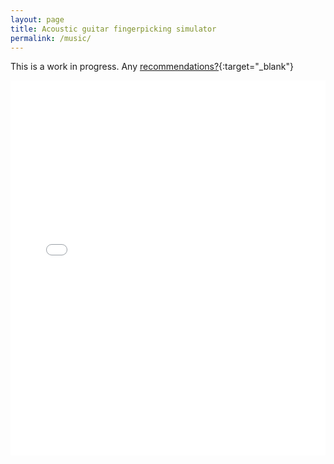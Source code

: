 ```yaml
---
layout: page
title: Acoustic guitar fingerpicking simulator
permalink: /music/
---
```

This is a work in progress. Any [recommendations?](https://forms.gle/CNwTc8xPk3tQ4UUS9){:target="_blank"}

<iframe src="/site/iframe.html" height="600px" width="100%" style="border:none;"></iframe>
